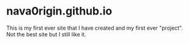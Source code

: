 # nava0rigin.github.io
This is my first ever site that I have created and my first ever "project".
<br>
Not the best site but I still like it.
